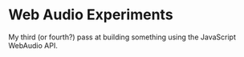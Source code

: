 # Web Audio Experiments

My third (or fourth?) pass at building something using the JavaScript WebAudio API.
